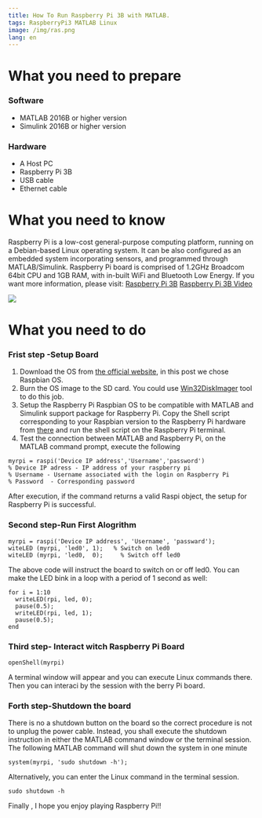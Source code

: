 ```yaml
---
title: How To Run Raspberry Pi 3B with MATLAB.
tags: RaspberryPi3 MATLAB Linux
image: /img/ras.png
lang: en
---
```


# **What you need to prepare**

### **Software** 

* MATLAB 2016B or higher version
* Simulink 2016B or higher version

### **Hardware**
* A Host PC
* Raspberry Pi 3B
* USB cable
* Ethernet cable


# **What you need to know**

Raspberry Pi is a low-cost general-purpose computing platform, running on a Debian-based Linux operating system. It can be also configured as an embedded system incorporating sensors, and programmed through MATLAB/Simulink.
Raspberry Pi board  is comprised of 1.2GHz Broadcom 64bit CPU and 1GB RAM, with in-built WiFi and Bluetooth Low Energy.
If you want more information, please visit:
[Raspberry Pi 3B](http://www.raspberrypi.org/products/raspberry-pi-3-model-b/)
[Raspberry Pi 3B Video](http://www.youtube.com/watch?v=gbJB3387xUw)


![](http://au.element14.com/productimages/standard/en_GB/2525225-40.jpg)


# **What you need to do**
### **Frist step -Setup Board**
1. Download the OS from [the official website](https://www.raspberrypi.org/downloads/), in this post we chose Raspbian OS.
2. Burn the OS image to the SD card. You could use [Win32DiskImager](https://sourceforge.net/projects/win32diskimager/) tool to do this job.
3. Setup the Raspberry Pi Raspbian OS to be compatible with MATLAB and Simulink support package for Raspberry Pi.  Copy the Shell script corresponding to your Raspbian version to the Raspberry Pi hardware from [there](https://github.com/mathworks/Raspbian_OS_Setup) and  run the shell script on the Raspberry Pi terminal.
4. Test the connection between MATLAB and Raspberry Pi,  on the MATLAB command prompt, execute the following

```
myrpi = raspi('Device IP address','Username','password')
% Device IP adress - IP address of your raspberry pi
% Username - Username associated with the login on Raspberry Pi
% Password  - Corresponding password
```


After execution, if the command returns a valid Raspi object, the setup for Raspberry Pi is successful.

### **Second step-Run First Alogrithm**

```
myrpi = raspi('Device IP address', 'Username', 'passward');
witeLED (myrpi, 'led0', 1);   % Switch on led0
witeLED (myrpi, 'led0,  0);     % Switch off led0
```
The above code will instruct the board to switch on or off led0.
You can make the LED bink in a loop with a period of 1 second as well:

```
for i = 1:10
  writeLED(rpi, led, 0);
  pause(0.5);
  writeLED(rpi, led, 1);
  pause(0.5);
end
```

### **Third step- Interact witch Raspberry Pi Board**
```
openShell(myrpi)
```
A terminal window will appear and you can execute Linux commands there.
Then you can interaci by the session with the berry Pi board.

### **Forth step-Shutdown the board**

There is no a shutdown button on the board so the correct procedure is not to unplug the power cable. Instead, you shall execute the shutdown instruction in either the MATLAB command window or the terminal session.
The following MATLAB command will shut down the system in one minute
```
system(myrpi, 'sudo shutdown -h');
```
Alternatively, you can enter the Linux command in the terminal session.
```
sudo shutdown -h
```



Finally , I hope you enjoy playing Raspberry Pi!!